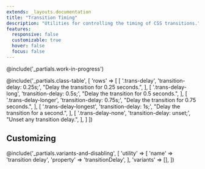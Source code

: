 ```yaml
---
extends: _layouts.documentation
title: "Transition Timing"
description: "Utilities for controlling the timing of CSS transitions."
features:
  responsive: false
  customizable: true
  hover: false
  focus: false
---
```


@include('_partials.work-in-progress')

@include('_partials.class-table', [
  'rows' => [
    [
      '.trans-delay',
      'transition-delay: 0.25s;',
      "Delay the transition for 0.25 seconds.",
    ],
    [
      '.trans-delay-long',
      'transition-delay: 0.5s;',
      "Delay the transition for 0.5 seconds.",
    ],
    [
      '.trans-delay-longer',
      'transition-delay: 0.75s;',
      "Delay the transition for 0.75 seconds.",
    ],
    [
      '.trans-delay-longest',
      'transition-delay: 1s;',
      "Delay the transition for a second.",
    ],
    [
      '.trans-delay-none',
      'transition-delay: unset;',
      "Unset any transition delay.",
    ],
  ]
])

## Customizing

@include('_partials.variants-and-disabling', [
    'utility' => [
        'name' => 'transition delay',
        'property' => 'transitionDelay',
    ],
    'variants' => [],
])

